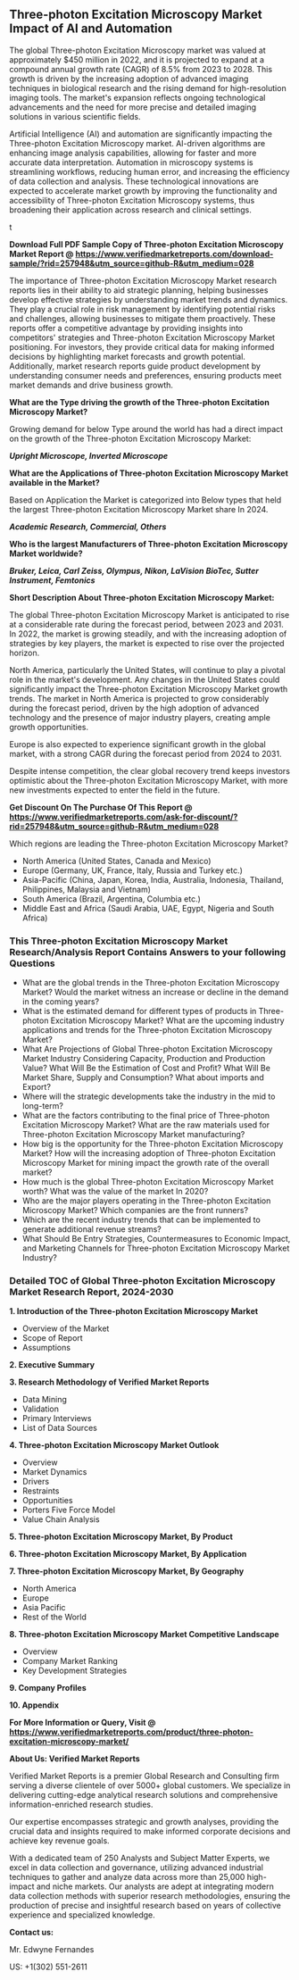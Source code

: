 <h2>Three-photon Excitation Microscopy Market Impact of AI and Automation</h2><p>The global Three-photon Excitation Microscopy market was valued at approximately $450 million in 2022, and it is projected to expand at a compound annual growth rate (CAGR) of 8.5% from 2023 to 2028. This growth is driven by the increasing adoption of advanced imaging techniques in biological research and the rising demand for high-resolution imaging tools. The market's expansion reflects ongoing technological advancements and the need for more precise and detailed imaging solutions in various scientific fields.</p><p>Artificial Intelligence (AI) and automation are significantly impacting the Three-photon Excitation Microscopy market. AI-driven algorithms are enhancing image analysis capabilities, allowing for faster and more accurate data interpretation. Automation in microscopy systems is streamlining workflows, reducing human error, and increasing the efficiency of data collection and analysis. These technological innovations are expected to accelerate market growth by improving the functionality and accessibility of Three-photon Excitation Microscopy systems, thus broadening their application across research and clinical settings.</p>t</p><p id="" class=""><strong>Download Full PDF Sample Copy of Three-photon Excitation Microscopy Market Report @ <a href="https://www.verifiedmarketreports.com/download-sample/?rid=257948&utm_source=github-R&utm_medium=028" target="_blank">https://www.verifiedmarketreports.com/download-sample/?rid=257948&utm_source=github-R&utm_medium=028</a></strong></p><p>The importance of&nbsp;Three-photon Excitation Microscopy Market research reports lies in their ability to aid strategic planning, helping businesses develop effective strategies by understanding market trends and dynamics. They play a crucial role in risk management by identifying potential risks and challenges, allowing businesses to mitigate them proactively. These reports offer a competitive advantage by providing insights into competitors' strategies and Three-photon Excitation Microscopy Market positioning. For investors, they provide critical data for making informed decisions by highlighting market forecasts and growth potential. Additionally, market research reports guide product development by understanding consumer needs and preferences, ensuring products meet market demands and drive business growth.</p><p><strong>What are the&nbsp;Type driving the growth of the Three-photon Excitation Microscopy Market?</strong></p><p id="" class="">Growing demand for below Type around the world has had a direct impact on the growth of the Three-photon Excitation Microscopy Market:</p><em><strong>Upright Microscope, Inverted Microscope</strong></em></p><strong>What are the&nbsp;Applications&nbsp;of Three-photon Excitation Microscopy Market available in the Market?</strong></p><p id="" class="">Based on Application the Market is categorized into Below types that held the largest Three-photon Excitation Microscopy Market share In 2024.</p><em><strong>Academic Research, Commercial, Others</strong></em></p><strong>Who is the largest Manufacturers of Three-photon Excitation Microscopy Market worldwide?</strong></p><p><em><strong>Bruker, Leica, Carl Zeiss, Olympus, Nikon, LaVision BioTec, Sutter Instrument, Femtonics</strong></em></p><p id="" class=""><strong>Short Description About Three-photon Excitation Microscopy Market:</strong></p><p>The global Three-photon Excitation Microscopy Market is anticipated to rise at a considerable rate during the forecast period, between 2023 and 2031. In 2022, the market is growing steadily, and with the increasing adoption of strategies by key players, the market is expected to rise over the projected horizon.</p><p>North America, particularly the United States, will continue to play a pivotal role in the market's development. Any changes in the United States could significantly impact the Three-photon Excitation Microscopy Market growth trends. The market in North America is projected to grow considerably during the forecast period, driven by the high adoption of advanced technology and the presence of major industry players, creating ample growth opportunities.</p><p>Europe is also expected to experience significant growth in the global market, with a strong CAGR during the forecast period from 2024 to 2031.</p><p>Despite intense competition, the clear global recovery trend keeps investors optimistic about the Three-photon Excitation Microscopy Market, with more new investments expected to enter the field in the future.</p><p id="" class=""><strong>Get Discount On The Purchase Of This Report @ <a href="https://www.verifiedmarketreports.com/ask-for-discount/?rid=257948&utm_source=github-R&utm_medium=028" target="_blank">https://www.verifiedmarketreports.com/ask-for-discount/?rid=257948&utm_source=github-R&utm_medium=028</a></strong></p>Which regions are leading the Three-photon Excitation Microscopy Market?</p><ul><li>North America (United States, Canada and Mexico)</li><li>Europe (Germany, UK, France, Italy, Russia and Turkey etc.)</li><li>Asia-Pacific (China, Japan, Korea, India, Australia, Indonesia, Thailand, Philippines, Malaysia and Vietnam)</li><li>South America (Brazil, Argentina, Columbia etc.)</li><li>Middle East and Africa (Saudi Arabia, UAE, Egypt, Nigeria and South Africa)</li></ul><h3 id="" class="">This Three-photon Excitation Microscopy Market Research/Analysis Report Contains Answers to your following Questions</h3><ul><li>What are the global trends in the Three-photon Excitation Microscopy Market? Would the market witness an increase or decline in the demand in the coming years?</li><li>What is the estimated demand for different types of products in Three-photon Excitation Microscopy Market? What are the upcoming industry applications and trends for the Three-photon Excitation Microscopy Market?</li><li>What Are Projections of Global Three-photon Excitation Microscopy Market Industry Considering Capacity, Production and Production Value? What Will Be the Estimation of Cost and Profit? What Will Be Market Share, Supply and Consumption? What about imports and Export?</li><li>Where will the strategic developments take the industry in the mid to long-term?</li><li>What are the factors contributing to the final price of Three-photon Excitation Microscopy Market? What are the raw materials used for Three-photon Excitation Microscopy Market manufacturing?</li><li>How big is the opportunity for the Three-photon Excitation Microscopy Market? How will the increasing adoption of Three-photon Excitation Microscopy Market for mining impact the growth rate of the overall market?</li><li>How much is the global Three-photon Excitation Microscopy Market worth? What was the value of the market In 2020?</li><li>Who are the major players operating in the Three-photon Excitation Microscopy Market? Which companies are the front runners?</li><li>Which are the recent industry trends that can be implemented to generate additional revenue streams?</li><li>What Should Be Entry Strategies, Countermeasures to Economic Impact, and Marketing Channels for Three-photon Excitation Microscopy Market Industry?</li></ul><h3 id="" class="">Detailed TOC of Global Three-photon Excitation Microscopy Market Research Report, 2024-2030</h3><p id="" class=""><strong>1. Introduction of the Three-photon Excitation Microscopy Market</strong></p><ul><li>Overview of the Market</li><li>Scope of Report</li><li>Assumptions</li></ul><p id="" class=""><strong>2. Executive Summary</strong></p><p id="" class=""><strong>3. Research Methodology of Verified Market Reports</strong></p><ul><li>Data Mining</li><li>Validation</li><li>Primary Interviews</li><li>List of Data Sources</li></ul><p id="" class=""><strong>4. Three-photon Excitation Microscopy Market Outlook</strong></p><ul><li>Overview</li><li>Market Dynamics</li><li>Drivers</li><li>Restraints</li><li>Opportunities</li><li>Porters Five Force Model</li><li>Value Chain Analysis</li></ul><p id="" class=""><strong>5. Three-photon Excitation Microscopy Market, By Product</strong></p><p id="" class=""><strong>6. Three-photon Excitation Microscopy Market, By Application</strong></p><p id="" class=""><strong>7. Three-photon Excitation Microscopy Market, By Geography</strong></p><ul><li>North America</li><li>Europe</li><li>Asia Pacific</li><li>Rest of the World</li></ul><p id="" class=""><strong>8. Three-photon Excitation Microscopy Market Competitive Landscape</strong></p><ul><li>Overview</li><li>Company Market Ranking</li><li>Key Development Strategies</li></ul><p id="" class=""><strong>9. Company Profiles</strong></p><p id="" class=""><strong>10. Appendix</strong></p><p id="" class=""><strong>For More Information or Query, Visit @ <a href="https://www.verifiedmarketreports.com/product/three-photon-excitation-microscopy-market/" target="_blank">https://www.verifiedmarketreports.com/product/three-photon-excitation-microscopy-market/</a></strong></p><p id="" class=""><strong>About Us: Verified Market Reports</strong></p><p id="" class="">Verified Market Reports is a premier Global Research and Consulting firm serving a diverse clientele of over 5000+ global customers. We specialize in delivering cutting-edge analytical research solutions and comprehensive information-enriched research studies.</p><p id="" class="">Our expertise encompasses strategic and growth analyses, providing the crucial data and insights required to make informed corporate decisions and achieve key revenue goals.</p><p id="" class="">With a dedicated team of 250 Analysts and Subject Matter Experts, we excel in data collection and governance, utilizing advanced industrial techniques to gather and analyze data across more than 25,000 high-impact and niche markets. Our analysts are adept at integrating modern data collection methods with superior research methodologies, ensuring the production of precise and insightful research based on years of collective experience and specialized knowledge.</p><p id="" class=""><strong>Contact us:</strong></p><p id="" class="">Mr. Edwyne Fernandes</p><p id="" class="">US: +1(302) 551-2611</p>